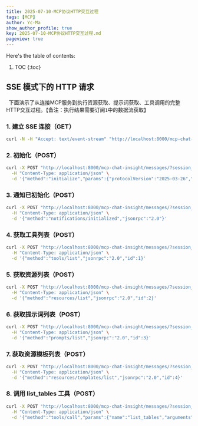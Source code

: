 ```yaml
---
title: 2025-07-10-MCP协议HTTP交互过程
tags: [MCP]
author: Yc-Ma
show_author_profile: true
key: 2025-07-10-MCP协议HTTP交互过程.md
pageview: true
---
```


Here's the table of contents:
1. TOC
{:toc}


## SSE 模式下的 HTTP 请求

&ensp;下面演示了从连接MCP服务到执行资源获取、提示词获取、工具调用的完整HTTP交互过程。【备注：执行结果需要订阅`1`中的数据流获取】

### 1. 建立 SSE 连接（GET）
```bash
curl -N -H "Accept: text/event-stream" "http://localhost:8000/mcp-chat-insight/sse"
```

### 2. 初始化（POST）
```bash
curl -X POST "http://localhost:8000/mcp-chat-insight/messages/?session_id=24f9f470dd0a4432a0acd4d5222d4d8a" \
  -H "Content-Type: application/json" \
  -d '{"method":"initialize","params":{"protocolVersion":"2025-03-26","capabilities":{},"clientInfo":{"name":"Postman Client - df1716d8-d6a3-4b88-8669-021162b72341","version":"1.0.0"}},"jsonrpc":"2.0","id":0}'
```

### 3. 通知已初始化（POST）
```bash
curl -X POST "http://localhost:8000/mcp-chat-insight/messages/?session_id=24f9f470dd0a4432a0acd4d5222d4d8a" \
  -H "Content-Type: application/json" \
  -d '{"method":"notifications/initialized","jsonrpc":"2.0"}'
```

### 4. 获取工具列表（POST）
```bash
curl -X POST "http://localhost:8000/mcp-chat-insight/messages/?session_id=24f9f470dd0a4432a0acd4d5222d4d8a" \
  -H "Content-Type: application/json" \
  -d '{"method":"tools/list","jsonrpc":"2.0","id":1}'
```

### 5. 获取资源列表（POST）
```bash
curl -X POST "http://localhost:8000/mcp-chat-insight/messages/?session_id=24f9f470dd0a4432a0acd4d5222d4d8a" \
  -H "Content-Type: application/json" \
  -d '{"method":"resources/list","jsonrpc":"2.0","id":2}'
```

### 6. 获取提示词列表（POST）
```bash
curl -X POST "http://localhost:8000/mcp-chat-insight/messages/?session_id=24f9f470dd0a4432a0acd4d5222d4d8a" \
  -H "Content-Type: application/json" \
  -d '{"method":"prompts/list","jsonrpc":"2.0","id":3}'
```

### 7. 获取资源模板列表（POST）
```bash
curl -X POST "http://localhost:8000/mcp-chat-insight/messages/?session_id=24f9f470dd0a4432a0acd4d5222d4d8a" \
  -H "Content-Type: application/json" \
  -d '{"method":"resources/templates/list","jsonrpc":"2.0","id":4}'
```

### 8. 调用 list_tables 工具（POST）
```bash
curl -X POST "http://localhost:8000/mcp-chat-insight/messages/?session_id=24f9f470dd0a4432a0acd4d5222d4d8a" \
  -H "Content-Type: application/json" \
  -d '{"method":"tools/call","params":{"name":"list_tables","arguments":{}},"jsonrpc":"2.0","id":5}'
```



